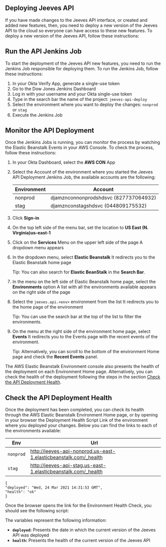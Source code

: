 ## **Deploying Jeeves API**
If you have made changes to the Jeeves API interface, or created and added new features, then, you need to deploy a new version of the Jeeves API to the cloud so everyone can have access to these new features. To deploy a new version of the Jeeves API, follow these instructions:

## Run the API Jenkins Job
To start the deployment of the Jeeves API new features, you need to run the Jenkins Job responsible for deploying them. To run the Jenkins Job, follow these instructions:

1. In your Okta Verify App, generate a single-use token
2. Go to the Dow Jones Jenkins Dashboard
3. Log in with your username and your Okta single-use token
4. Type in the search bar the name of the project: `jeeves-api-deploy`
5. Select the environment where you want to deploy the changes: `nonprod` or `stag`
6. Execute the Jenkins Job

## Monitor the API Deployment
Once the Jenkins Jobs is running, you can monitor the process by watching the Elastic Beanstalk Events in your AWS Console. To check the process, follow these instructions:

1. In your Okta Dashboard, select the **AWS CON** App
2. Select the Account of the environment where you started the Jeeves API Deployment Jenkins Job, the available accounts are the following:

    | Environment | Account |
    | ----------- | ------- |
    | nonprod | djamznconnonprodshdsvc (827737064932) |
    | stag | djamznconstagshdsvc (044809175532) |

3. Click **Sign-in**
4. On the top left side of the menu bar,  set the location to **US East (N. Virginia)us-east-1**
5. Click on the **Services** Menu on the upper left side of the page
	A dropdown menu appears
6. In the dropdown menu, select **Elastic Beanstalk**
    It redirects you to the Elastic Beanstalk home page

    <aside class="notice">Tip: You can also search for <strong>Elastic BeanStalk</strong> in the <strong>Search Bar</strong>.</aside>

7. In the menu on the left side of Elastic Beanstalk home page, select  the **Environments** option
    A list with all the environments available appears on the right side of the page
8. Select the `jeeves.api.<env>` environment from the list
    It redirects you to the home page of the environment
    <aside class="notice">Tip: You can use the search bar at the top of the list to filter the environments.</aside>
9. On the menu at the right side of the environment home page, select **Events**
    It redirects you to the Events page with the recent events of the environment.
    <aside class="notice">Tip: Alternatively, you can scroll to the bottom of the environment Home page and check the <strong>Recent Events</strong> panel.</aside>

The AWS Elastic Beanstalk Environment console also presents the health of the deployment on each Environment Home page. Alternatively, you can check the health of the deployment following the steps in the section [Check the API Deployment Health](#check-the-api-deployment-health).

## Check the API Deployment Health
Once the deployment has been completed, you can check its health through the AWS Elastic Beanstalk Environment Home page, or by opening in your browser the Deployment Health Script Link of the environment where you deployed your changes. Below you can find the links to each of the environments available: 


| Env | Url |
| --- | --- |
| `nonprod` |http://jeeves-api-nonprod.us-east-1.elasticbeanstalk.com/_health |
| `stag` | http://jeeves-api-stag.us-east-1.elasticbeanstalk.com/_health |


```shell
{
"deployed": "Wed, 24 Mar 2021 14:31:53 GMT",
"health": "ok"
}
```
Once the browser opens the link for the Environment Health Check, you should see the following script:

The variables represent the following information:

* **`deployed`:** Presents the date in which the current version of the Jeeves API was deployed 
* **`health`:** Presents the health of the current version of the Jeeves API
